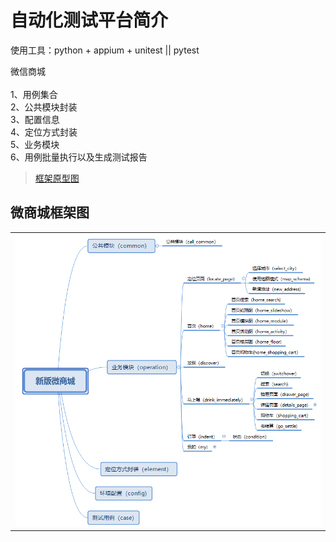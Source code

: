 # 自动化测试平台简介

使用工具：python + appium + unitest || pytest

微信商城\
\
1、用例集合\
2、公共模块封装\
3、配置信息\
4、定位方式封装\
5、业务模块\
6、用例批量执行以及生成测试报告

>[框架原型图](https://github.com/yuanshen12/jiuxiaoer/blob/master/config/call_me.jpg)

## 微商城框架图

<table>
<tr>
<td><img src="https://github.com/yuanshen12/jiuxiaoer/blob/master/config/call_me.jpg"/></td>
</tr>

</table>


